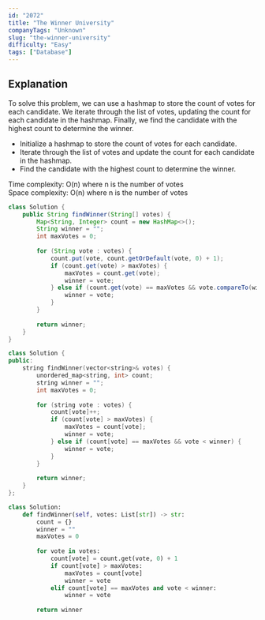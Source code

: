 ```yaml
---
id: "2072"
title: "The Winner University"
companyTags: "Unknown"
slug: "the-winner-university"
difficulty: "Easy"
tags: ["Database"]
---
```


## Explanation

To solve this problem, we can use a hashmap to store the count of votes for each candidate. We iterate through the list of votes, updating the count for each candidate in the hashmap. Finally, we find the candidate with the highest count to determine the winner.

- Initialize a hashmap to store the count of votes for each candidate.
- Iterate through the list of votes and update the count for each candidate in the hashmap.
- Find the candidate with the highest count to determine the winner.

Time complexity: O(n) where n is the number of votes  
Space complexity: O(n) where n is the number of votes
```java
class Solution {
    public String findWinner(String[] votes) {
        Map<String, Integer> count = new HashMap<>();
        String winner = "";
        int maxVotes = 0;
        
        for (String vote : votes) {
            count.put(vote, count.getOrDefault(vote, 0) + 1);
            if (count.get(vote) > maxVotes) {
                maxVotes = count.get(vote);
                winner = vote;
            } else if (count.get(vote) == maxVotes && vote.compareTo(winner) < 0) {
                winner = vote;
            }
        }
        
        return winner;
    }
}
```

```cpp
class Solution {
public:
    string findWinner(vector<string>& votes) {
        unordered_map<string, int> count;
        string winner = "";
        int maxVotes = 0;
        
        for (string vote : votes) {
            count[vote]++;
            if (count[vote] > maxVotes) {
                maxVotes = count[vote];
                winner = vote;
            } else if (count[vote] == maxVotes && vote < winner) {
                winner = vote;
            }
        }
        
        return winner;
    }
};
```

```python
class Solution:
    def findWinner(self, votes: List[str]) -> str:
        count = {}
        winner = ""
        maxVotes = 0
        
        for vote in votes:
            count[vote] = count.get(vote, 0) + 1
            if count[vote] > maxVotes:
                maxVotes = count[vote]
                winner = vote
            elif count[vote] == maxVotes and vote < winner:
                winner = vote
        
        return winner
```